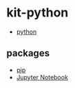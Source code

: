 # kit-python

- [python](https://www.python.org/)

## packages

- [pip](https://pypi.org/project/pip/)
- [Jupyter Notebook](https://pypi.org/project/notebook/)
